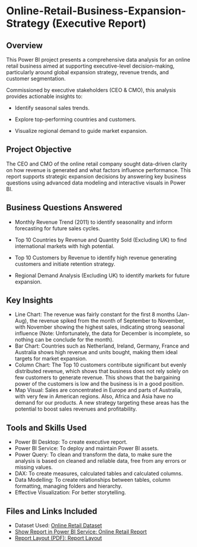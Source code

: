 # Online-Retail-Business-Expansion-Strategy (Executive Report)
## Overview
This Power BI project presents a comprehensive data analysis for an online retail business aimed at supporting executive-level decision-making, particularly around global expansion strategy, revenue trends, and customer segmentation.

Commissioned by executive stakeholders (CEO & CMO), this analysis provides actionable insights to:

- Identify seasonal sales trends.

- Explore top-performing countries and customers.

- Visualize regional demand to guide market expansion.

## Project Objective
The CEO and CMO of the online retail company sought data-driven clarity on how revenue is generated and what factors influence performance. This report supports strategic expansion decisions by answering key business questions using advanced data modeling and interactive visuals in Power BI.

## Business Questions Answered
- Monthly Revenue Trend (2011) to identify seasonality and inform forecasting for future sales cycles.

- Top 10 Countries by Revenue and Quantity Sold (Excluding UK) to find international markets with high potential.

- Top 10 Customers by Revenue to identify high revenue generating customers and initiate retention strategy.

- Regional Demand Analysis (Excluding UK) to identify markets for future expansion.

## Key Insights
- Line Chart: The revenue was fairly constant for the first 8 months (Jan-Aug), the revenue spiked from the month of September to November, with November showing the highest sales, 
  indicating strong seasonal influence (Note: Unfortunately, the data for December is incomplete, so nothing can be conclude for the month).
- Bar Chart: Countries such as Netherland, Ireland, Germany, France and Australia shows high revenue and units bought, making them ideal targets for market expansion.
- Column Chart: The Top 10 customers contribute significant but evenly distributed revenue, which shows that business does not rely solely on few customers to generate revenue. This 
  shows that the bargaining power of the customers is low and the business is in a good position.
- Map Visual: Sales are concentrated in Europe and parts of Australia, with very few in American regions. Also, Africa and Asia have no demand for our products. A new strategy targeting 
  these areas has the potential to boost sales revenues and profitability.

## Tools and Skills Used
- Power BI Desktop: To create executive report.
- Power BI Service: To deploy and maintain Power BI assets.
- Power Query: To clean and transform the data, to make sure the analysis is based on cleaned and reliable data, free from any errors or missing values.
- DAX: To create measures, calculated tables and calculated columns.
- Data Modelling: To create relationships between tables, column formatting, managing folders and hierarchy.
- Effective Visualization: For better storytelling.

## Files and Links Included
- Dataset Used: <a href="https://github.com/Pankaj-M-Deori/Online-Retail-Business-Expansion-Strategy-Power-BI-Analysis/blob/main/Online%20Retail.xlsx">Online Retail Dataset
- Show Report in Power BI Service: <a href="https://app.powerbi.com/links/UL24lUeiRd?ctid=7f2cea9c-d8e4-4c74-a024-cb436d9ecfd5&pbi_source=linkShare">Online Retail Report
- Report Layout (PDF): <a href="https://github.com/Pankaj-M-Deori/Online-Retail-Business-Expansion-Strategy-Power-BI-Analysis/blob/main/Online%20Retail.pdf">Report Layout
